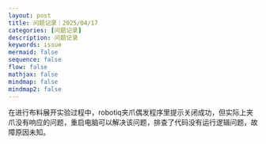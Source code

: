 ```yaml
---
layout: post
title: 问题记录｜2025/04/17
categories: [问题记录]
description: 问题记录
keywords: issue
mermaid: false
sequence: false
flow: false
mathjax: false
mindmap: false
mindmap2: false
---
```

在进行布料展开实验过程中，robotiq夹爪偶发程序里提示关闭成功，但实际上夹爪没有响应的问题，重启电脑可以解决该问题，排查了代码没有运行逻辑问题，故障原因未知。

